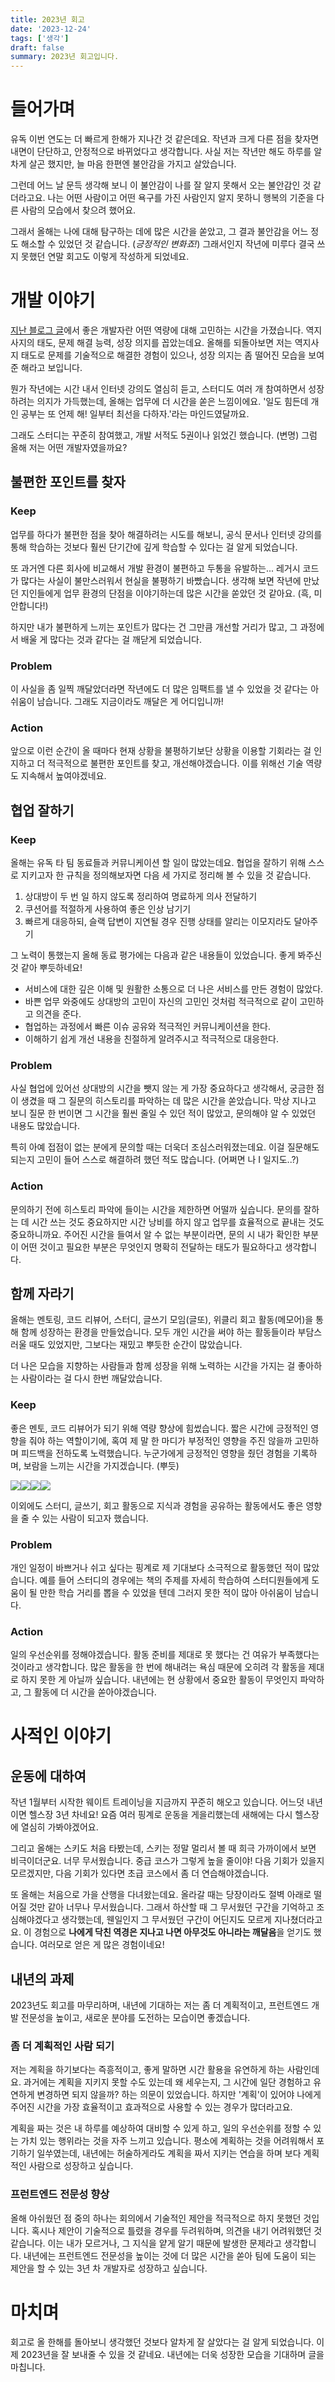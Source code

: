 ```yaml
---
title: 2023년 회고
date: '2023-12-24'
tags: ['생각']
draft: false
summary: 2023년 회고입니다.
---
```


# 들어가며

유독 이번 연도는 더 빠르게 한해가 지나간 것 같은데요. 작년과 크게 다른 점을 찾자면 내면이 단단하고, 안정적으로 바뀌었다고 생각합니다. 사실 저는 작년만 해도 하루를 알차게 살곤 했지만, 늘 마음 한편엔 불안감을 가지고 살았습니다.

그런데 어느 날 문득 생각해 보니 이 불안감이 나를 잘 알지 못해서 오는 불안감인 것 같더라고요. 나는 어떤 사람이고 어떤 욕구를 가진 사람인지 알지 못하니 행복의 기준을 다른 사람의 모습에서 찾으려 했어요.

그래서 올해는 나에 대해 탐구하는 데에 많은 시간을 쏟았고, 그 결과 불안감을 어느 정도 해소할 수 있었던 것 같습니다. (_긍정적인 변화죠!_) 그래서인지 작년에 미루다 결국 쓰지 못했던 연말 회고도 이렇게 작성하게 되었네요.

# 개발 이야기

[지난 블로그 글](https://damilog.vercel.app/blog/note-2)에서 좋은 개발자란 어떤 역량에 대해 고민하는 시간을 가졌습니다. 역지사지의 태도, 문제 해결 능력, 성장 의지를 꼽았는데요. 올해를 되돌아보면 저는 역지사지 태도로 문제를 기술적으로 해결한 경험이 있으나, 성장 의지는 좀 떨어진 모습을 보여준 해라고 보입니다.

뭔가 작년에는 시간 내서 인터넷 강의도 열심히 듣고, 스터디도 여러 개 참여하면서 성장하려는 의지가 가득했는데, 올해는 업무에 더 시간을 쏟은 느낌이에요. '일도 힘든데 개인 공부는 또 언제 해! 일부터 최선을 다하자.'라는 마인드였달까요.

그래도 스터디는 꾸준히 참여했고, 개발 서적도 5권이나 읽었긴 했습니다. (변명) 그럼 올해 저는 어떤 개발자였을까요?

## 불편한 포인트를 찾자

### Keep

업무를 하다가 불편한 점을 찾아 해결하려는 시도를 해보니, 공식 문서나 인터넷 강의를 통해 학습하는 것보다 훨씬 단기간에 깊게 학습할 수 있다는 걸 알게 되었습니다.

또 과거엔 다른 회사에 비교해서 개발 환경이 불편하고 두통을 유발하는... 레거시 코드가 많다는 사실이 불만스러워서 현실을 불평하기 바빴습니다. 생각해 보면 작년에 만났던 지인들에게 업무 환경의 단점을 이야기하는데 많은 시간을 쏟았던 것 같아요. (흑, 미안합니다!)

하지만 내가 불편하게 느끼는 포인트가 많다는 건 그만큼 개선할 거리가 많고, 그 과정에서 배울 게 많다는 것과 같다는 걸 깨닫게 되었습니다.

### Problem

이 사실을 좀 일찍 깨달았더라면 작년에도 더 많은 임팩트를 낼 수 있었을 것 같다는 아쉬움이 남습니다. 그래도 지금이라도 깨달은 게 어디입니까!

### Action

앞으로 이런 순간이 올 때마다 현재 상황을 불평하기보단 상황을 이용할 기회라는 걸 인지하고 더 적극적으로 불편한 포인트를 찾고, 개선해야겠습니다. 이를 위해선 기술 역량도 지속해서 높여야겠네요.

## 협업 잘하기

### Keep

올해는 유독 타 팀 동료들과 커뮤니케이션 할 일이 많았는데요. 협업을 잘하기 위해 스스로 지키고자 한 규칙을 정의해보자면 다음 세 가지로 정리해 볼 수 있을 것 같습니다.

1.  상대방이 두 번 일 하지 않도록 정리하여 명료하게 의사 전달하기
2.  쿠션어를 적절하게 사용하여 좋은 인상 남기기
3.  빠르게 대응하되, 슬랙 답변이 지연될 경우 진행 상태를 알리는 이모지라도 달아주기

그 노력이 통했는지 올해 동료 평가에는 다음과 같은 내용들이 있었습니다. 좋게 봐주신 것 같아 뿌듯하네요!

- 서비스에 대한 깊은 이해 및 원활한 소통으로 더 나은 서비스를 만든 경험이 많았다.
- 바쁜 업무 와중에도 상대방의 고민이 자신의 고민인 것처럼 적극적으로 같이 고민하고 의견을 준다.
- 협업하는 과정에서 빠른 이슈 공유와 적극적인 커뮤니케이션을 한다.
- 이해하기 쉽게 개선 내용을 친절하게 알려주시고 적극적으로 대응한다.

### Problem

사실 협업에 있어선 상대방의 시간을 뺏지 않는 게 가장 중요하다고 생각해서, 궁금한 점이 생겼을 때 그 질문의 히스토리를 파악하는 데 많은 시간을 쏟았습니다. 막상 지나고 보니 질문 한 번이면 그 시간을 훨씬 줄일 수 있던 적이 많았고, 문의해야 알 수 있었던 내용도 많았습니다.

특히 아예 접점이 없는 분에게 문의할 때는 더욱더 조심스러워졌는데요. 이걸 질문해도 되는지 고민이 들어 스스로 해결하려 했던 적도 많습니다. (어쩌면 나 I 일지도..?)

### Action

문의하기 전에 히스토리 파악에 들이는 시간을 제한하면 어떨까 싶습니다. 문의를 잘하는 데 시간 쓰는 것도 중요하지만 시간 낭비를 하지 않고 업무를 효율적으로 끝내는 것도 중요하니까요. 주어진 시간을 들여서 알 수 없는 부분이라면, 문의 시 내가 확인한 부분이 어떤 것이고 필요한 부분은 무엇인지 명확히 전달하는 태도가 필요하다고 생각합니다.

## 함께 자라기

올해는 멘토링, 코드 리뷰어, 스터디, 글쓰기 모임(글또), 위클리 회고 활동(메모어)을 통해 함께 성장하는 환경을 만들었습니다. 모두 개인 시간을 써야 하는 활동들이라 부담스러울 때도 있었지만, 그보다는 재밌고 뿌듯한 순간이 많았습니다.

더 나은 모습을 지향하는 사람들과 함께 성장을 위해 노력하는 시간을 가지는 걸 좋아하는 사람이라는 걸 다시 한번 깨달았습니다.

### Keep

좋은 멘토, 코드 리뷰어가 되기 위해 역량 향상에 힘썼습니다. 짧은 시간에 긍정적인 영향을 줘야 하는 역할이기에, 혹여 제 말 한 마디가 부정적인 영향을 주진 않을까 고민하며 피드백을 전하도록 노력했습니다. 누군가에게 긍정적인 영향을 줬던 경험을 기록하며, 보람을 느끼는 시간을 가지겠습니다. (뿌듯)

![](https://velog.velcdn.com/images/dami/post/09e2e005-e62c-4b46-8453-f5e1d6b2a58d/image.png)![](https://velog.velcdn.com/images/dami/post/6dea419e-cfe2-4f7c-ae96-108ab3f3139e/image.png)![](https://velog.velcdn.com/images/dami/post/8c4f1f7c-0d2f-4750-80ca-4d5adb7ffbf3/image.png)![](https://velog.velcdn.com/images/dami/post/aa518f23-2c4b-4579-9cc0-7ed14d0e5f07/image.png)

이외에도 스터디, 글쓰기, 회고 활동으로 지식과 경험을 공유하는 활동에서도 좋은 영향을 줄 수 있는 사람이 되고자 했습니다.

### Problem

개인 일정이 바쁘거나 쉬고 싶다는 핑계로 제 기대보다 소극적으로 활동했던 적이 많았습니다. 예를 들어 스터디의 경우에는 책의 주제를 자세히 학습하여 스터디원들에게 도움이 될 만한 학습 거리를 뽑을 수 있었을 텐데 그러지 못한 적이 많아 아쉬움이 남습니다.

### Action

일의 우선순위를 정해야겠습니다. 활동 준비를 제대로 못 했다는 건 여유가 부족했다는 것이라고 생각합니다. 많은 활동을 한 번에 해내려는 욕심 때문에 오히려 각 활동을 제대로 하지 못한 게 아닐까 싶습니다. 내년에는 현 상황에서 중요한 활동이 무엇인지 파악하고, 그 활동에 더 시간을 쏟아야겠습니다.

# 사적인 이야기

## 운동에 대하여

작년 1월부터 시작한 웨이트 트레이닝을 지금까지 꾸준히 해오고 있습니다. 어느덧 내년이면 헬스장 3년 차네요! 요즘 여러 핑계로 운동을 게을리했는데 새해에는 다시 헬스장에 열심히 가봐야겠어요.

그리고 올해는 스키도 처음 타봤는데, 스키는 정말 멀리서 볼 때 희극 가까이에서 보면 비극이더군요. 너무 무서웠습니다. 중급 코스가 그렇게 높을 줄이야! 다음 기회가 있을지 모르겠지만, 다음 기회가 있다면 초급 코스에서 좀 더 연습해야겠습니다.

또 올해는 처음으로 가을 산행을 다녀왔는데요. 올라갈 때는 당장이라도 절벽 아래로 떨어질 것만 같아 너무나 무서웠습니다. 그래서 하산할 때 그 무서웠던 구간을 기억하고 조심해야겠다고 생각했는데, 웬일인지 그 무서웠던 구간이 어딘지도 모르게 지나쳤더라고요. 이 경험으로 **나에게 닥친 역경은 지나고 나면 아무것도 아니라는 깨달음**을 얻기도 했습니다. 여러모로 얻은 게 많은 경험이네요!

## 내년의 과제

2023년도 회고를 마무리하며, 내년에 기대하는 저는 좀 더 계획적이고, 프런트엔드 개발 전문성을 높이고, 새로운 분야를 도전하는 모습이면 좋겠습니다.

### 좀 더 계획적인 사람 되기

저는 계획을 하기보다는 즉흥적이고, 좋게 말하면 시간 활용을 유연하게 하는 사람인데요. 과거에는 계획을 지키지 못할 수도 있는데 왜 세우는지, 그 시간에 일단 경험하고 유연하게 변경하면 되지 않을까? 하는 의문이 있었습니다. 하지만 '계획'이 있어야 나에게 주어진 시간을 가장 효율적이고 효과적으로 사용할 수 있는 경우가 많더라고요.

계획을 짜는 것은 내 하루를 예상하여 대비할 수 있게 하고, 일의 우선순위를 정할 수 있는 가치 있는 행위라는 것을 자주 느끼고 있습니다. 평소에 계획하는 것을 어려워해서 포기하기 일쑤였는데, 내년에는 허술하게라도 계획을 짜서 지키는 연습을 하며 보다 계획적인 사람으로 성장하고 싶습니다.

### 프런트엔드 전문성 향상

올해 아쉬웠던 점 중의 하나는 회의에서 기술적인 제안을 적극적으로 하지 못했던 것입니다. 혹시나 제안이 기술적으로 틀렸을 경우를 두려워하며, 의견을 내기 어려워했던 것 같습니다.
이는 내가 모르거나, 그 지식을 얕게 알기 때문에 발생한 문제라고 생각합니다. 내년에는 프런트엔드 전문성을 높이는 것에 더 많은 시간을 쏟아 팀에 도움이 되는 제안을 할 수 있는 3년 차 개발자로 성장하고 싶습니다.

# 마치며

회고로 올 한해를 돌아보니 생각했던 것보다 알차게 잘 살았다는 걸 알게 되었습니다. 이제 2023년을 잘 보내줄 수 있을 것 같네요. 내년에는 더욱 성장한 모습을 기대하며 글을 마칩니다.
